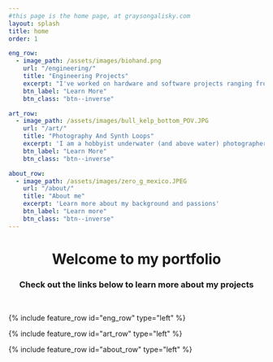 ```yaml
---
#this page is the home page, at graysongalisky.com
layout: splash
title: home
order: 1

eng_row:
  - image_path: /assets/images/biohand.png
    url: "/engineering/"
    title: "Engineering Projects"
    excerpt: "I've worked on hardware and software projects ranging from dive computers to spacecraft."
    btn_label: "Learn More"
    btn_class: "btn--inverse"

art_row:
  - image_path: /assets/images/bull_kelp_bottom_POV.JPG
    url: "/art/"
    title: "Photography And Synth Loops"
    excerpt: 'I am a hobbyist underwater (and above water) photographer. Almost all of my underwater photos and video are taken on a breath hold while freediving. I also enjoy making simple music with synthesizers. '
    btn_label: "Learn More"
    btn_class: "btn--inverse"

about_row:
  - image_path: /assets/images/zero_g_mexico.JPEG
    url: "/about/"
    title: "About me"
    excerpt: 'Learn more about my background and passions'
    btn_label: "Learn more"
    btn_class: "btn--inverse"
---
```


<h1 style="text-align: center;">Welcome to my portfolio </h1>
<h3 style="text-align: center;">Check out the links below to learn more about my projects</h3>

<br> 

{% include feature_row id="eng_row" type="left" %}

{% include feature_row id="art_row" type="left" %}

{% include feature_row id="about_row" type="left" %}


